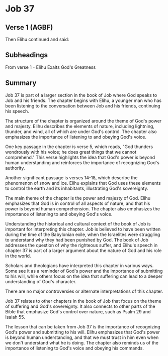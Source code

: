 # Job 37

## Verse 1 (AGBF)

Then Elihu continued and said:

## Subheadings

From verse 1 - Elihu Exalts God's Greatness

## Summary

Job 37 is part of a larger section in the book of Job where God speaks to Job and his friends. The chapter begins with Elihu, a younger man who has been listening to the conversation between Job and his friends, continuing his speech.

The structure of the chapter is organized around the theme of God's power and majesty. Elihu describes the elements of nature, including lightning, thunder, and wind, all of which are under God's control. The chapter also emphasizes the importance of listening to and obeying God's voice.

One key passage in the chapter is verse 5, which reads, "God thunders wondrously with his voice; he does great things that we cannot comprehend." This verse highlights the idea that God's power is beyond human understanding and reinforces the importance of recognizing God's authority.

Another significant passage is verses 14-18, which describe the phenomenon of snow and ice. Elihu explains that God uses these elements to control the earth and its inhabitants, illustrating God's sovereignty.

The main theme of the chapter is the power and majesty of God. Elihu emphasizes that God is in control of all aspects of nature, and that his power is beyond human comprehension. The chapter also emphasizes the importance of listening to and obeying God's voice.

Understanding the historical and cultural context of the book of Job is important for interpreting this chapter. Job is believed to have been written during the time of the Babylonian exile, when the Israelites were struggling to understand why they had been punished by God. The book of Job addresses the question of why the righteous suffer, and Elihu's speech in chapter 37 is part of a larger argument about the nature of God and his role in the world.

Scholars and theologians have interpreted this chapter in various ways. Some see it as a reminder of God's power and the importance of submitting to his will, while others focus on the idea that suffering can lead to a deeper understanding of God's character.

There are no major controversies or alternate interpretations of this chapter.

Job 37 relates to other chapters in the book of Job that focus on the theme of suffering and God's sovereignty. It also connects to other parts of the Bible that emphasize God's control over nature, such as Psalm 29 and Isaiah 55.

The lesson that can be taken from Job 37 is the importance of recognizing God's power and submitting to his will. Elihu emphasizes that God's power is beyond human understanding, and that we must trust in him even when we don't understand what he is doing. The chapter also reminds us of the importance of listening to God's voice and obeying his commands.